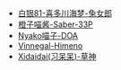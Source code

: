 * [白银81-喜多川海梦-兔女郎](/1-白银81-喜多川海梦-兔女郎.md)
* [橙子喵酱-Saber-33P](/2-橙子喵酱-Saber-33P.md)
* [Nyako喵子-DOA](/3-Nyako喵子-DOA.md)
* [Vinnegal-Himeno](/4-Vinnegal-Himeno.md)
* [Xidaidai(习呆呆)-草神](/5-Xidaidai(习呆呆)-草神.md)
